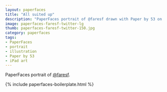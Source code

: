 ```yaml
---
layout: paperfaces
title: "All suited up"
description: "PaperFaces portrait of @faresf drawn with Paper by 53 on an iPad."
image: paperfaces-faresf-twitter-lg
thumb: paperfaces-faresf-twitter-150.jpg
category: paperfaces
tags: 
- PaperFaces
- portrait
- illustration
- Paper by 53
- iPad art
---
```


PaperFaces portrait of [@faresf](http://twitter.com/faresf).

{% include paperfaces-boilerplate.html %}